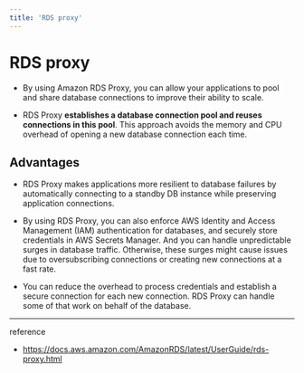 ```yaml
---
title: 'RDS proxy'
---
```

# RDS proxy

- By using Amazon RDS Proxy, you can allow your applications to pool and share database connections to improve their ability to scale.

- RDS Proxy **establishes a database connection pool and reuses connections in this pool**. This approach avoids the memory and CPU overhead of opening a new database connection each time. 

## Advantages

- RDS Proxy makes applications more resilient to database failures by automatically connecting to a standby DB instance while preserving application connections.
  
- By using RDS Proxy, you can also enforce AWS Identity and Access Management (IAM) authentication for databases, and securely store credentials in AWS Secrets Manager. And you can handle unpredictable surges in database traffic. Otherwise, these surges might cause issues due to oversubscribing connections or creating new connections at a fast rate.

- You can reduce the overhead to process credentials and establish a secure connection for each new connection. RDS Proxy can handle some of that work on behalf of the database.

---
reference
- https://docs.aws.amazon.com/AmazonRDS/latest/UserGuide/rds-proxy.html